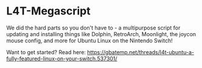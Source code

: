 # L4T-Megascript
We did the hard parts so you don't have to - a multipurpose script for updating and installing things like Dolphin, RetroArch, Moonlight, the joycon mouse config, and more for Ubuntu Linux on the Nintendo Switch!

Want to get started? Read here:
https://gbatemp.net/threads/l4t-ubuntu-a-fully-featured-linux-on-your-switch.537301/
